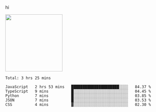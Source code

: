 hi

<img height="180em" src="https://github-readme-stats.vercel.app/api?username=AProductiveNerd&show_icons=true&hide_border=true&&count_private=true&include_all_commits=true" />

<!--START_SECTION:waka-->
```text
Total: 3 hrs 25 mins

JavaScript   2 hrs 53 mins   █████████████████████░░░░   84.37 % 
TypeScript   9 mins          █░░░░░░░░░░░░░░░░░░░░░░░░   04.45 % 
Python       7 mins          █░░░░░░░░░░░░░░░░░░░░░░░░   03.85 % 
JSON         7 mins          █░░░░░░░░░░░░░░░░░░░░░░░░   03.53 % 
CSS          4 mins          ▓░░░░░░░░░░░░░░░░░░░░░░░░   02.30 % 
```
<!--END_SECTION:waka-->

